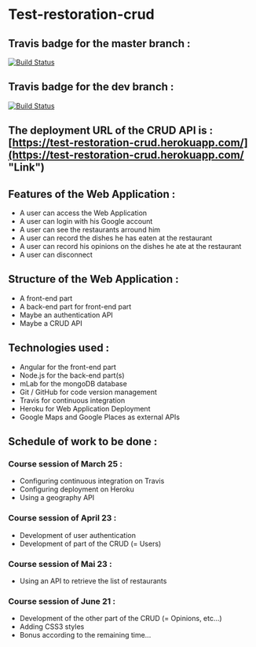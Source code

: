 # Test-restoration-crud

## Travis badge for the master branch :

[![Build Status](https://travis-ci.org/BeguinMattis/Test-restoration-crud.svg?branch=master)](https://travis-ci.org/BeguinMattis/Test-restoration-crud)

## Travis badge for the dev branch :

[![Build Status](https://travis-ci.org/BeguinMattis/Test-restoration-crud.svg?branch=dev)](https://travis-ci.org/BeguinMattis/Test-restoration-crud)

## The deployment URL of the CRUD API is : [https://test-restoration-crud.herokuapp.com/](https://test-restoration-crud.herokuapp.com/ "Link")

## Features of the Web Application :

- A user can access the Web Application
- A user can login with his Google account
- A user can see the restaurants arround him
- A user can record the dishes he has eaten at the restaurant
- A user can record his opinions on the dishes he ate at the restaurant
- A user can disconnect

## Structure of the Web Application :

- A front-end part
- A back-end part for front-end part
- Maybe an authentication API
- Maybe a CRUD API

## Technologies used :

- Angular for the front-end part
- Node.js for the back-end part(s)
- mLab for the mongoDB database
- Git / GitHub for code version management
- Travis for continuous integration
- Heroku for Web Application Deployment
- Google Maps and Google Places as external APIs

## Schedule of work to be done :

### Course session of March 25 :

- Configuring continuous integration on Travis
- Configuring deployment on Heroku
- Using a geography API

### Course session of April 23 :

- Development of user authentication
- Development of part of the CRUD (= Users)

### Course session of Mai 23 :

- Using an API to retrieve the list of restaurants

### Course session of June 21 :

- Development of the other part of the CRUD (= Opinions, etc...)
- Adding CSS3 styles
- Bonus according to the remaining time...
